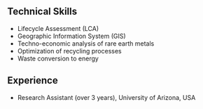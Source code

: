 **Technical Skills**
---
- Lifecycle Assessment (LCA)
- Geographic Information System (GIS)
- Techno-economic analysis of rare earth metals
- Optimization of recycling processes
- Waste conversion to energy

**Experience**
---
- Research Assistant (over 3 years), University of Arizona, USA
